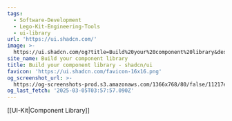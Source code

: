 ```yaml
---
tags:
  - Software-Development
  - Lego-Kit-Engineering-Tools
  - ui-library
url: 'https://ui.shadcn.com/'
image: >-
  https://ui.shadcn.com/og?title=Build%20your%20component%20library&description=A%20set%20of%20beautifully-designed%2C%20accessible%20components%20and%20a%20code%20distribution%20platform.%20Works%20with%20your%20favorite%20frameworks.%20Open%20Source.%20Open%20Code.
site_name: Build your component library
title: Build your component library - shadcn/ui
favicon: 'https://ui.shadcn.com/favicon-16x16.png'
og_screenshot_url: >-
  https://og-screenshots-prod.s3.amazonaws.com/1366x768/80/false/11217e97399022d963ebaf46f7eff4832e7abeb22aad7e0b24c37fe7470e69ed.jpeg
og_last_fetch: '2025-03-05T03:57:57.090Z'
---
```


[[UI-Kit|Component Library]]
